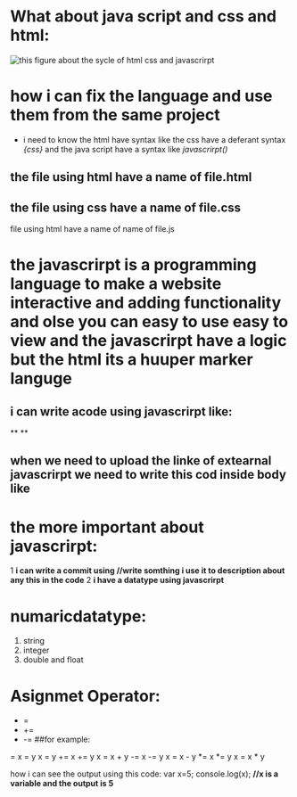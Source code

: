 # What about java script and css and html:
![this figure about the sycle of html css and javascrirpt ](https://image.shutterstock.com/shutterstock/photos/1188713476/display_1500/stock-vector-vector-collection-of-web-development-shield-signs-html-css-and-javascript-1188713476.jpg)
#  how i can fix the language and use them from the same project 
* i need to know the html have  syntax like *<htm>*
the css have a deferant syntax *{css}* and the java script have a syntax like  *javascrirpt()*

## the file using html have a  name of file.html 
## the   file using css have a  name of file.css
 file using html have a  name of  name of file.js
 
 # the javascrirpt is a programming language to make a website interactive and  adding functionality and olse you can easy to use easy to view and the javascrirpt have a logic but the html its a huuper marker languge 
  

 
  ##  i can write  acode using javascrirpt like:
 ** <script> and write somthing here </script>**
 ##  when we need to upload the linke of extearnal javascrirpt we need to write this cod inside body like 

 <script src ="the link.js"></script>

 # the more important about javascrirpt:
 1 **i can write a commit using //write somthing i use it to description about any this in the code**
 2 **i have a datatype using javascrirpt** 
  
 #  numaricdatatype:
1. string 
2. integer
3. double and float

# Asignmet Operator:
- =
- +=
- -=
##for example:


=	x = y	x = y
+=	x += y	x = x + y
-=	x -= y	x = x - y
*=	x *= y	x = x * y

how i can see the output using this code:
var x=5;
console.log(x); **//x is a variable and the output is 5**

 
